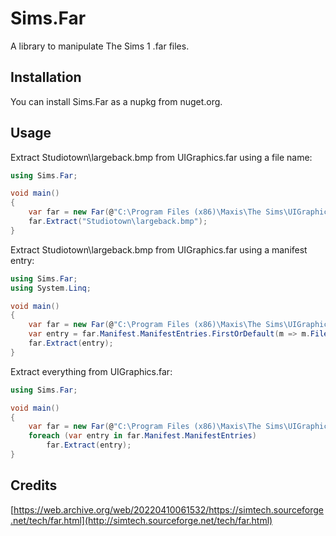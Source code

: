 # Sims.Far

A library to manipulate The Sims 1 .far files.

## Installation

You can install Sims.Far as a nupkg from nuget.org.

## Usage

Extract Studiotown\largeback.bmp from UIGraphics.far using a file name:

```cs
using Sims.Far;

void main()
{
    var far = new Far(@"C:\Program Files (x86)\Maxis\The Sims\UIGraphics\UIGraphics.far");
    far.Extract("Studiotown\largeback.bmp");
}
```

Extract Studiotown\largeback.bmp from UIGraphics.far using a manifest entry:

```cs
using Sims.Far;
using System.Linq;

void main()
{
    var far = new Far(@"C:\Program Files (x86)\Maxis\The Sims\UIGraphics\UIGraphics.far");
    var entry = far.Manifest.ManifestEntries.FirstOrDefault(m => m.Filename == "Studiotown\largeback.bmp");
    far.Extract(entry);
}
```

Extract everything from UIGraphics.far:

```cs
using Sims.Far;

void main()
{
    var far = new Far(@"C:\Program Files (x86)\Maxis\The Sims\UIGraphics\UIGraphics.far");
    foreach (var entry in far.Manifest.ManifestEntries)
        far.Extract(entry);
}
```

## Credits

[https://web.archive.org/web/20220410061532/https://simtech.sourceforge.net/tech/far.html](http://simtech.sourceforge.net/tech/far.html)
